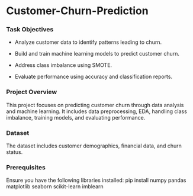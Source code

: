 # Customer-Churn-Prediction

### Task Objectives

- Analyze customer data to identify patterns leading to churn.

- Build and train machine learning models to predict customer churn.

- Address class imbalance using SMOTE.

- Evaluate performance using accuracy and classification reports.
  
### Project Overview

This project focuses on predicting customer churn through data analysis and machine learning. It includes data preprocessing, EDA, handling class imbalance, training models, and evaluating performance.

### Dataset

The dataset includes customer demographics, financial data, and churn status.

### Prerequisites

Ensure you have the following libraries installed:
pip install numpy pandas matplotlib seaborn scikit-learn imblearn



